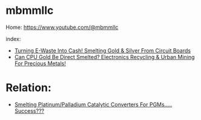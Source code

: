 # mbmmllc
Home: https://www.youtube.com/@mbmmllc

index:
- [Turning E-Waste Into Cash! Smelting Gold & Silver From Circuit Boards](https://youtu.be/r3uqoqghIu8)
- [Can CPU Gold Be Direct Smelted? Electronics Recycling & Urban Mining For Precious Metals!](https://youtu.be/FaDy-ErJaj4)

# Relation:
- [Smelting Platinum/Palladium Catalytic Converters For PGMs..... Success???](https://youtu.be/53Ru0whEbCA)
